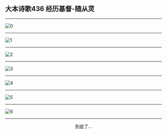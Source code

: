 
## 大本诗歌436 经历基督-随从灵
        
<div id="aplayer0"></div>

---

<img alt="0" data-original="/data/d0436/0.png">

---

<img alt="1" data-original="/data/d0436/1.png">

---

<img alt="2" data-original="/data/d0436/2.png">

---

<img alt="3" data-original="/data/d0436/3.png">

---

<img alt="4" data-original="/data/d0436/4.png">

---

<img alt="5" data-original="/data/d0436/5.png">

---

<img alt="6" data-original="/data/d0436/6.png">

---

<p style="text-align: center">到底了...</p>

<script src="/js/dist-view.js"></script>

<script>
MAIN.id = 'd0436';
        
const ap0 = new APlayer({
    container: document.getElementById('aplayer0'),
    volume: 1,
    loop: 'none',
    preload: 'none',
    audio: [{
        name: '大本诗歌436.mp3',
        artist: '大本诗歌',
        url: 'https://res.wx.qq.com/voice/getvoice?mediaid=MzI0NTk3MDM5M18yMjQ3NDkyODc2',
        cover: '/favicon'
    }]
});
</script>
